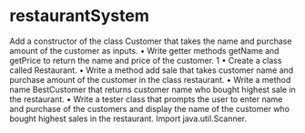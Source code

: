 # restaurantSystem
Add a constructor of the class Customer that takes the name and purchase amount
of the customer as inputs.
• Write getter methods getName and getPrice to return the name and price of the
customer.
1
• Create a class called Restaurant.
• Write a method add sale that takes customer name and purchase amount of the
customer in the class restaurant.
• Write a method name BestCustomer that returns customer name who bought highest
sale in the restaurant.
• Write a tester class that prompts the user to enter name and purchase of the customers
and display the name of the customer who bought highest sales in the restaurant. Import java.util.Scanner.
